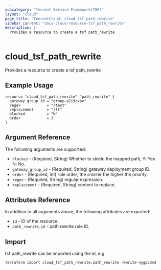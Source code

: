 ```yaml
---
subcategory: "Tencent Service Framework(TSF)"
layout: "cloud"
page_title: "TencentCloud: cloud_tsf_path_rewrite"
sidebar_current: "docs-cloud-resource-tsf_path_rewrite"
description: |-
  Provides a resource to create a tsf path_rewrite
---
```


# cloud_tsf_path_rewrite

Provides a resource to create a tsf path_rewrite

## Example Usage

```hcl
resource "cloud_tsf_path_rewrite" "path_rewrite" {
  gateway_group_id = "group-a2j9zxpv"
  regex            = "/test"
  replacement      = "/tt"
  blocked          = "N"
  order            = 2
}
```

## Argument Reference

The following arguments are supported:

* `blocked` - (Required, String) Whether to shield the mapped path, Y: Yes N: No.
* `gateway_group_id` - (Required, String) gateway deployment group ID.
* `order` - (Required, Int) rule order, the smaller the higher the priority.
* `regex` - (Required, String) regular expression.
* `replacement` - (Required, String) content to replace.

## Attributes Reference

In addition to all arguments above, the following attributes are exported:

* `id` - ID of the resource.
* `path_rewrite_id` - path rewrite rule ID.


## Import

tsf path_rewrite can be imported using the id, e.g.

```
terraform import cloud_tsf_path_rewrite.path_rewrite rewrite-nygq33v2
```

